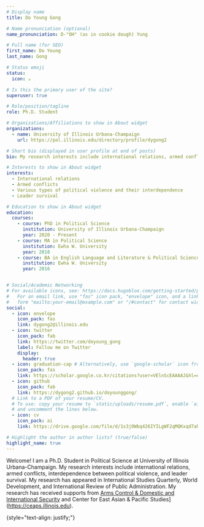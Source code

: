 ```yaml
---
# Display name
title: Do Young Gong

# Name pronunciation (optional)
name_pronunciation: D-"OH" (as in cookie dough) Yung

# Full name (for SEO)
first_name: Do Young
last_name: Gong

# Status emoji
status:
  icon: ☕️

# Is this the primary user of the site?
superuser: true

# Role/position/tagline
role: Ph.D. Student

# Organizations/Affiliations to show in About widget
organizations:
  - name: University of Illinois Urbana-Champaign
    url: https://pol.illinois.edu/directory/profile/dygong2

# Short bio (displayed in user profile at end of posts)
bio: My research interests include international relations, armed conflicts, the interdependence between political violence, and leader survival.

# Interests to show in About widget
interests:
  - International relations
  - Armed conflicts
  - Various types of political violence and their interdependence
  - Leader survival

# Education to show in About widget
education:
  courses:
    - course: PhD in Political Science
      institution: University of Illinois Urbana-Champaign
      year: 2020 - Present
    - course: MA in Political Science
      institution: Ewha W. University 
      year: 2018
    - course: BA in English Language and Literature & Political Science
      institution: Ewha W. University
      year: 2016


# Social/Academic Networking
# For available icons, see: https://docs.hugoblox.com/getting-started/page-builder/#icons
#   For an email link, use "fas" icon pack, "envelope" icon, and a link in the
#   form "mailto:your-email@example.com" or "/#contact" for contact widget.
social:
  - icon: envelope
    icon_pack: fas
    link: dygong2@illinois.edu
  - icon: twitter
    icon_pack: fab
    link: https://twitter.com/doyoung_gong
    label: Follow me on Twitter
    display:
      header: true
  - icon: graduation-cap # Alternatively, use `google-scholar` icon from `ai` icon pack
    icon_pack: fas
    link: https://scholar.google.co.kr/citations?user=VElnScEAAAAJ&hl=en
  - icon: github
    icon_pack: fab
    link: https://dygong2.github.io/doyounggong/
  # Link to a PDF of your resume/CV.
  # To use: copy your resume to `static/uploads/resume.pdf`, enable `ai` icons in `params.yaml`,
  # and uncomment the lines below.
  - icon: cv
    icon_pack: ai
    link: https://drive.google.com/file/d/1s3jOWbq426IYILgWF2qMQKxqd7ahJ-H4/view?usp=share_link

# Highlight the author in author lists? (true/false)
highlight_name: true
---
```


Welcome! I am a Ph.D. Student in Political Science at University of Illinois Urbana-Champaign. My research interests include international relations, armed conflicts, interdependence between political violence, and leader survival. My research has appeared in International Studies Quarterly, World Development, and International Review of Public Administration. My research has received supports from [Arms Control & Domestic and International Security](https://acdis.illinois.edu) and Center for East Asian & Pacific Studies](https://ceaps.illinois.edu).

{style="text-align: justify;"}
